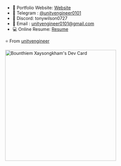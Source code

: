 <div style="flex: 1; flex-direction: column;">

- 📂 Portfolio Website: [Website](https://unityengineer0101.github.io/)
- 💬 Telegram : [@unityengineer0101](https://t.me/unityengineer0101)
- 💬 Discord: tonywilson0727
- 💌 Email : [unityengineer0101@gmail.com](mailto:unityengineer0101@gmail.com)
- 💻 Online Resume: [Resume](https://drive.google.com/file/d/1eKQ4FGnpG1WIFByjQ5hxDqtwNPyQTODs/view?usp=sharing)

⭐️ From [unityengineer](https://github.com/unityengineer0101)
</div>

<a href="https://app.daily.dev/tonywilson"><img src="https://api.daily.dev/devcards/v2/pYxnXAlV7PNaNmml78fMr.png?type=default&r=h3w" width="356" alt="Bounthiem Xaysongkham's Dev Card"/></a>